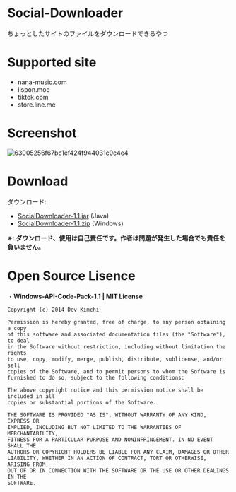 # Social-Downloader
ちょっとしたサイトのファイルをダウンロードできるやつ

# Supported site
- nana-music.com
- lispon.moe
- tiktok.com
- store.line.me

# Screenshot
![63005256f67bc1ef424f944031c0c4e4](https://i.gyazo.com/63005256f67bc1ef424f944031c0c4e4.png "63005256f67bc1ef424f944031c0c4e4")

# Download
ダウンロード:
- [SocialDownloader-1.1.jar](https://github.com/SimplyRin/Social-Downloader/releases/download/1.1/SocialDownloader-1.1.jar) (Java)
- [SocialDownloader-1.1.zip](https://github.com/SimplyRin/Social-Downloader/releases/download/1.1-C%23/SocialDownloader-1.1.zip) (Windows)

**※: ダウンロード、使用は自己責任です。作者は問題が発生した場合でも責任を負いません。**

# Open Source Lisence
・**Windows-API-Code-Pack-1.1 | MIT License**
```
Copyright (c) 2014 Dev Kimchi

Permission is hereby granted, free of charge, to any person obtaining a copy
of this software and associated documentation files (the "Software"), to deal
in the Software without restriction, including without limitation the rights
to use, copy, modify, merge, publish, distribute, sublicense, and/or sell
copies of the Software, and to permit persons to whom the Software is
furnished to do so, subject to the following conditions:

The above copyright notice and this permission notice shall be included in all
copies or substantial portions of the Software.

THE SOFTWARE IS PROVIDED "AS IS", WITHOUT WARRANTY OF ANY KIND, EXPRESS OR
IMPLIED, INCLUDING BUT NOT LIMITED TO THE WARRANTIES OF MERCHANTABILITY,
FITNESS FOR A PARTICULAR PURPOSE AND NONINFRINGEMENT. IN NO EVENT SHALL THE
AUTHORS OR COPYRIGHT HOLDERS BE LIABLE FOR ANY CLAIM, DAMAGES OR OTHER
LIABILITY, WHETHER IN AN ACTION OF CONTRACT, TORT OR OTHERWISE, ARISING FROM,
OUT OF OR IN CONNECTION WITH THE SOFTWARE OR THE USE OR OTHER DEALINGS IN THE
SOFTWARE.
```

